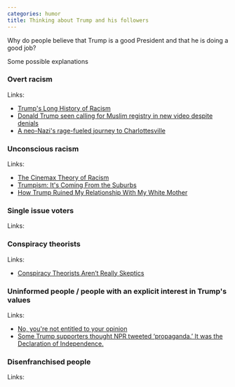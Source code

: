 ```yaml
---
categories: humor
title: Thinking about Trump and his followers
---
```


Why do people believe that Trump is a good President and that he is doing a good job?

Some possible explanations

### Overt racism

Links:

*   [Trump's Long History of Racism](http://www.rollingstone.com/politics/features/trumps-long-history-of-racism-w497876)
*   [Donald Trump seen calling for Muslim registry in new video despite denials](http://www.independent.co.uk/news/world/americas/us-elections/donald-trump-muslim-registry-video-president-islam-policies-immigration-a7424511.html)
*   [A neo-Nazi's rage-fueled journey to Charlottesville](https://www.washingtonpost.com/local/trafficandcommuting/a-neo-nazis-rage-fueled-journey-to-charlottesville/2017/08/18/a7e881fa-8296-11e7-902a-2a9f2d808496_story.html?utm_term=.72c587f78936)

### Unconscious racism

Links:

*   [The Cinemax Theory of Racism](https://whatever.scalzi.com/2016/11/10/the-cinemax-theory-of-racism/)
*   [Trumpism: It's Coming From the Suburbs](https://www.thenation.com/article/trumpism-its-coming-from-the-suburbs/)
*   [How Trump Ruined My Relationship With My White Mother](https://verysmartbrothas.theroot.com/how-trump-ruined-my-relationship-with-my-white-mother-1797935049)

### Single issue voters

Links:

### Conspiracy theorists

Links:

*   [Conspiracy Theorists Aren’t Really Skeptics](http://www.slate.com/articles/health_and_science/science/2013/11/conspiracy_theory_psychology_people_who_claim_to_know_the_truth_about_jfk.html)

### Uninformed people / people with an explicit interest in Trump's values

Links:

*   [No, you're not entitled to your opinion](https://theconversation.com/no-youre-not-entitled-to-your-opinion-9978)
*   [Some Trump supporters thought NPR tweeted ‘propaganda.’ It was the Declaration of Independence.](https://www.washingtonpost.com/news/the-fix/wp/2017/07/05/some-trump-supporters-thought-npr-tweeted-propaganda-it-was-the-declaration-of-independence/?utm_term=.208448e28f3e)

### Disenfranchised people

Links:
